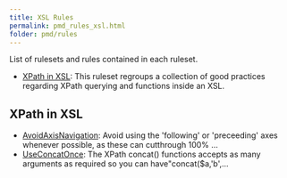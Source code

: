 ```yaml
---
title: XSL Rules
permalink: pmd_rules_xsl.html
folder: pmd/rules
---
```

List of rulesets and rules contained in each ruleset.

*   [XPath in XSL](pmd_rules_xsl_xpath.html): This ruleset regroups a collection of good practices regarding XPath querying and functions inside an XSL.

## XPath in XSL
*   [AvoidAxisNavigation](pmd_rules_xsl_xpath.html#avoidaxisnavigation): Avoid using the 'following' or 'preceeding' axes whenever possible, as these can cutthrough 100% ...
*   [UseConcatOnce](pmd_rules_xsl_xpath.html#useconcatonce): The XPath concat() functions accepts as many arguments as required so you can have"concat($a,'b',...

